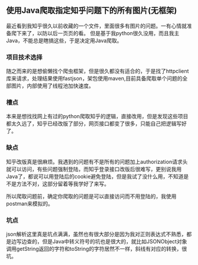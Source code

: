 ## 使用Java爬取指定知乎问题下的所有图片(无框架)

最近看到我知乎很久以前收藏的一个文件，里面很多有图片的问题。一有心情就准备爬下来了，以防以后一页页的看。
但是基于我python很久没用，而且我主Java，不能总是瞎搞这些，于是决定用Java爬取。

### 项目技术选择
随之而来的是想偷懒找个爬虫框架，但是很久都没有适合的，于是找了httpclient库来请求，处理结果使用fastjson，架包使用maven,目前具备爬取单个问题的全部图片，内部使用了线程池加快速度。

### 槽点

本来是想找找网上有过的python爬取知乎的逻辑，直接改用，但是发现这些项目都太久远了，知乎已经改版了部分，网页接口都变了很多，只能自己把逻辑写好了。

### 缺点

知乎改版真是很麻烦。我遇到的问题有不是所有的问题加上authorization请求头就可以访问，有些问题强制登陆，而知乎登录接口改版后很难写，更别说我用Java了，都说可以用登陆后的cookie避免登陆，但是我试了没什么用，不知道是不是方法不对，这部分留着等我学好了来写。

所以爬取问题前，确定你爬取的问题是可以直接访问而不用登陆的，我使用postman来模拟的。

### 坑点

json解析这里真是坑点满满，虽然也有很大部分是因为我对正则表达式不熟悉，都是边写边查的，但是Java中转义符号的坑也是很大的，就比如JSONObject对象调用getString返回的字符和toString的字符居然不一样，斜线有对应的转换，很坑。
